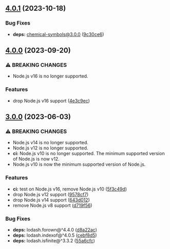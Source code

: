 ## [4.0.1](https://github.com/kenany/chemical-formula/compare/4.0.0...4.0.1) (2023-10-18)


### Bug Fixes

* **deps:** chemical-symbols@3.0.0 ([9c30ce6](https://github.com/kenany/chemical-formula/commit/9c30ce669d75b1d37247fc1e3f3f21b7bccd044f))

## [4.0.0](https://github.com/kenany/chemical-formula/compare/3.0.0...4.0.0) (2023-09-20)


### ⚠ BREAKING CHANGES

* Node.js v16 is no longer supported.

### Features

* drop Node.js v16 support ([4e3c9ec](https://github.com/kenany/chemical-formula/commit/4e3c9ecde8cea3a4fe17747fd19b9b5499c4561b))

## [3.0.0](https://github.com/kenany/chemical-formula/compare/2.0.0...3.0.0) (2023-06-03)


### ⚠ BREAKING CHANGES

* Node.js v14 is no longer supported.
* Node.js v12 is no longer supported.
* **ci:** Node.js v10 is no longer supported. The minimum
supported version of Node.js is now v12.
* Node.js v10 is now the minimum supported version of
Node.js.

### Features

* **ci:** test on Node.js v16, remove Node.js v10 ([5f3c49d](https://github.com/kenany/chemical-formula/commit/5f3c49d4a27c20701d474e2f8342d4f36561cd43))
* drop Node.js v12 support ([9578cf7](https://github.com/kenany/chemical-formula/commit/9578cf72ed9e186fefb0063ce4178103fa039ecb))
* drop Node.js v14 support ([643d012](https://github.com/kenany/chemical-formula/commit/643d012547f099544148fb3fd6fb16448c191e5b))
* remove Node.js v8 support ([d719f56](https://github.com/kenany/chemical-formula/commit/d719f562f8a8705e3a51a3ad8c3042ab40f27f6c))


### Bug Fixes

* **deps:** lodash.forown@^4.4.0 ([d8a22ac](https://github.com/kenany/chemical-formula/commit/d8a22acae4007d2a1b6ba30f93e1462c8db5b414))
* **deps:** lodash.indexof@^4.0.5 ([cebf8d5](https://github.com/kenany/chemical-formula/commit/cebf8d5aad0d12c30ab42b40b439ed071e3189d7))
* **deps:** lodash.isfinite@^3.3.2 ([55a6cfc](https://github.com/kenany/chemical-formula/commit/55a6cfcb3a776bd9f379987ba6f0b3c7d943d139))
